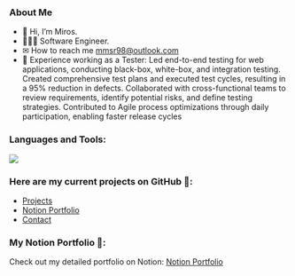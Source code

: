 ### About Me
- 👋 Hi, I’m Miros.
- 👩🏻‍💻 Software Engineer.
- ✉ How to reach me mmsr98@outlook.com
- 🌱 Experience working as a Tester: Led end-to-end testing for web applications, conducting black-box, white-box, and integration testing. Created comprehensive test plans and executed test cycles, resulting in a 95% reduction in defects. Collaborated with cross-functional teams to review requirements, identify potential risks, and define testing strategies. Contributed to Agile process optimizations through daily participation, enabling faster release cycles

<h3 align="left">Languages and Tools:</h3>
<p align="left"> 
<a href="https://skillicons.dev">
    <img src="https://skillicons.dev/icons?i=js,html,css,sass,bootstrap,react,cs,sqlite,figma,xd,ai,ps"/>
</a>
</p>

### Here are my current projects on GitHub 🚀:
- [Projects](https://github.com/MMirosSR/Expanding-Cards)
- [Notion Portfolio](#notion-portfolio)
- [Contact](#contact)

### My Notion Portfolio 🚀:
Check out my detailed portfolio on Notion: [Notion Portfolio](https://mmiroslavasr.notion.site/mmiroslavasr/Hi-I-m-Miroslava-aa6009bdfd5e41698fcbf66bda2e01c1)

